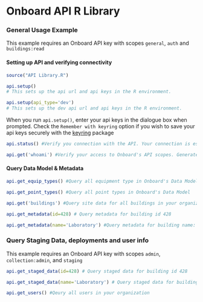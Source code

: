 # Onboard API R Library

### General Usage Example 

This example requires an Onboard API key with scopes `general`, `auth` and `buildings:read`

#### Setting up API and verifying connectivity
```R
source("API Library.R")

api.setup() 
# This sets up the api url and api keys in the R environment. 

api.setup(api_type='dev')
# This sets up the dev api url and api keys in the R environment.  

```
When you run `api.setup()`, enter your api keys in the dialogue box when prompted.
Check the `Remember with keyring` option if you wish to save your api keys securely with the [keyring](https://support.rstudio.com/hc/en-us/articles/360000969634) package  


```R
api.status() #Verify you connection with the API. Your connection is established if it returns 200

api.get('whoami') #Verify your access to Onboard's API scopes. Generates a list called whoami in R's Global Environment
```

#### Query Data Model & Metadata

```R
api.get_equip_types() #Query all equipment type in Onboard's Data Model

api.get_point_types() #Query all point types in Onboard's Data Model

api.get('buildings') #Query site data for all buildings in your organization

api.get_metadata(id=428) # Query metadata for building id 428

api.get_metadata(name='Laboratory') #Query metadata for building name: Laboratory
```


### Query Staging Data, deployments and user info

This example requires an Onboard API key with scopes `admin`, `collection:admin`, and `staging` 

```R
api.get_staged_data(id=428) # Query staged data for building id 428

api.get_staged_data(name='Laboratory') # Query staged data for building name:Laboratory

api.get_users() #Qeury all users in your organization

```
